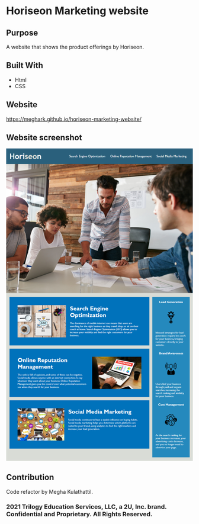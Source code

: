 # Horiseon Marketing website

## Purpose

A website that shows the product offerings by Horiseon.

## Built With
* Html
* CSS

## Website
https://meghark.github.io/horiseon-marketing-website/

## Website screenshot
![Mockup for finished website](./assets/images/Mockup.png?raw=true)

## Contribution
Code refactor by Megha Kulathattil.

### 2021 Trilogy Education Services, LLC, a 2U, Inc. brand. Confidential and Proprietary. All Rights Reserved.
